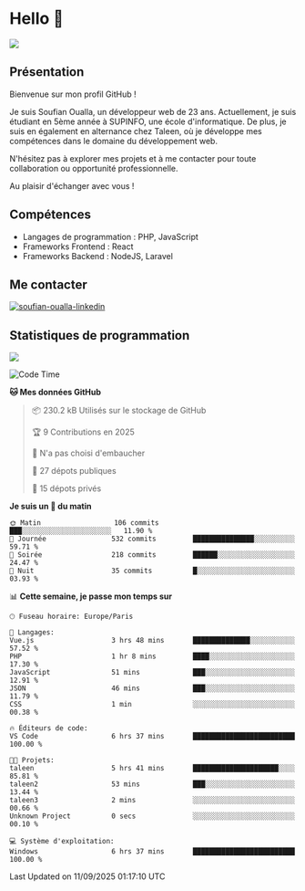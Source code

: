 # Hello 👋

![](https://komarev.com/ghpvc/?username=OSoufian&color=1a1b27)

## Présentation

Bienvenue sur mon profil GitHub !

Je suis Soufian Oualla, un développeur web de 23 ans. Actuellement, je suis étudiant en 5ème année à SUPINFO, une école d'informatique. De plus, je suis en également en alternance chez Taleen, où je développe mes compétences dans le domaine du développement web.

N'hésitez pas à explorer mes projets et à me contacter pour toute collaboration ou opportunité professionnelle.

Au plaisir d'échanger avec vous !

## Compétences

- Langages de programmation : PHP, JavaScript
- Frameworks Frontend : React
- Frameworks Backend : NodeJS, Laravel

## Me contacter

<p>
<a href="https://www.linkedin.com/in/soufian-oualla/" target="_blank"><img align="center" src="https://img.shields.io/badge/-LinkedIn-0077B5?style=for-the-badge&logo=Linkedin&logoColor=white" alt="soufian-oualla-linkedin"/></a>

## Statistiques de programmation

<a href="https://github-readme-stats.vercel.app/api/top-langs/?username=OSoufian&layout=compact">
  <img align="center" src="https://github-readme-stats.vercel.app/api/top-langs/?username=OSoufian&layout=compact"/>
</a>

<br />

<!--START_SECTION:waka-->
![Code Time](http://img.shields.io/badge/Code%20Time-559%20hrs%209%20mins-blue)

**🐱 Mes données GitHub** 

> 📦 230.2 kB Utilisés sur le stockage de GitHub 
 > 
> 🏆 9 Contributions en 2025
 > 
> 🚫 N'a pas choisi d'embaucher
 > 
> 📜 27 dépots publiques 
 > 
> 🔑 15 dépots privés 
 > 
**Je suis un 🐤 du matin** 

```text
🌞 Matin                  106 commits         ███░░░░░░░░░░░░░░░░░░░░░░   11.90 % 
🌆 Journée                532 commits         ███████████████░░░░░░░░░░   59.71 % 
🌃 Soirée                 218 commits         ██████░░░░░░░░░░░░░░░░░░░   24.47 % 
🌙 Nuit                   35 commits          █░░░░░░░░░░░░░░░░░░░░░░░░   03.93 % 
```


📊 **Cette semaine, je passe mon temps sur** 

```text
🕑︎ Fuseau horaire: Europe/Paris

💬 Langages: 
Vue.js                   3 hrs 48 mins       ██████████████░░░░░░░░░░░   57.52 % 
PHP                      1 hr 8 mins         ████░░░░░░░░░░░░░░░░░░░░░   17.30 % 
JavaScript               51 mins             ███░░░░░░░░░░░░░░░░░░░░░░   12.91 % 
JSON                     46 mins             ███░░░░░░░░░░░░░░░░░░░░░░   11.79 % 
CSS                      1 min               ░░░░░░░░░░░░░░░░░░░░░░░░░   00.38 % 

🔥 Éditeurs de code: 
VS Code                  6 hrs 37 mins       █████████████████████████   100.00 % 

🐱‍💻 Projets: 
taleen                   5 hrs 41 mins       █████████████████████░░░░   85.81 % 
taleen2                  53 mins             ███░░░░░░░░░░░░░░░░░░░░░░   13.44 % 
taleen3                  2 mins              ░░░░░░░░░░░░░░░░░░░░░░░░░   00.66 % 
Unknown Project          0 secs              ░░░░░░░░░░░░░░░░░░░░░░░░░   00.10 % 

💻 Système d'exploitation: 
Windows                  6 hrs 37 mins       █████████████████████████   100.00 % 
```


 Last Updated on 11/09/2025 01:17:10 UTC
<!--END_SECTION:waka-->
